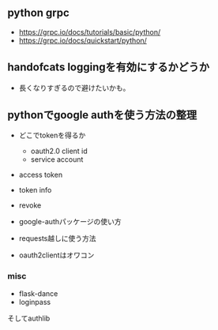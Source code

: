## python grpc

- https://grpc.io/docs/tutorials/basic/python/
- https://grpc.io/docs/quickstart/python/

## handofcats loggingを有効にするかどうか

- 長くなりすぎるので避けたいかも。



## pythonでgoogle authを使う方法の整理

- どこでtokenを得るか

  - oauth2.0 client id
  - service account

- access token
- token info
- revoke

- google-authパッケージの使い方
- requests越しに使う方法
- oauth2clientはオワコン

### misc

- flask-dance
- loginpass

そしてauthlib
